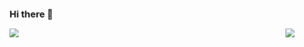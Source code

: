 ### Hi there 👋


<img align = "right" src = "https://github-readme-stats.vercel.app/api/top-langs/?username=stillProger&show_icons=true&theme=tokyonight&count_private=true%22/%3E&hide=issues"/>

<img align = "left" src = "https://github-readme-stats.vercel.app/api?username=stillProger&show_icons=true&theme=tokyonight&count_private=true%22/%3E"/>


